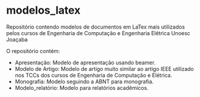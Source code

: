 # modelos_latex
Repositório contendo modelos de documentos em LaTex mais utilizados pelos cursos de Engenharia de Computação e Engenharia Elétrica Unoesc Joaçaba

O repositório contém:

- Apresentação: Modelo de apresentação usando beamer.
- Modelo de Artigo: Modelo de artigo muito similar ao artigo IEEE utilizado nos TCCs dos cursos de Engenharia de Computação e Elétrica.
- Monografia: Modelo seguindo a ABNT para monografia.
- Modelo_relatório: Modelo para relatórios acadêmicos.
